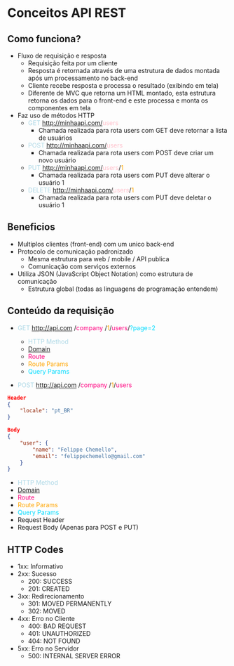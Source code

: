# Conceitos API REST

## Como funciona?

- Fluxo de requisição e resposta
  - Requisição feita por um cliente
  - Resposta é retornada através de uma estrutura de dados montada após um processamento no back-end
  - Cliente recebe resposta e processa o resultado (exibindo em tela)
  - Diferente de MVC que retorna um HTML montado, esta estrutura retorna os dados para o front-end e este processa e monta os componentes em tela
- Faz uso de métodos HTTP
  - <span style="color:lightblue">GET</span> http://minhaapi.com/<span style="color:pink">users</span>
    - Chamada realizada para rota users com GET deve retornar a lista de usuários
  - <span style="color:lightblue">POST</span> http://minhaapi.com/<span style="color:pink">users</span>
    - Chamada realizada para rota users com POST deve criar um novo usuário
  - <span style="color:lightblue">PUT</span> http://minhaapi.com/<span style="color:pink">users</span>/<span style="color:orange">1</span>
    - Chamada realizada para rota users com PUT deve alterar o usuário 1
  - <span style="color:lightblue">DELETE</span> http://minhaapi.com/<span style="color:pink">users</span>/<span style="color:orange">1</span>
    - Chamada realizada para rota users com PUT deve deletar o usuário 1
  
## Beneficios

- Multiplos clientes (front-end) com um unico back-end
- Protocolo de comunicação padronizado
  - Mesma estrutura para web / mobile / API publica
  - Comunicação com serviços externos
- Utiliza JSON (JavaScript Object Notation) como estrutura de comunicação
  - Estrutura global (todas as linguagens de programação entendem)

## Conteúdo da requisição

- <span style='color:lightblue'> GET </span> <span style='color:white; text-decoration:none'> http://api.com </span>/<span style='color:#ff007f'>company </span>/<span style='color:orange'>1</span>/<span style='color:#ff007f'>users</span>/<span style='color:#00DBFF'>?page=2</span>
  - <span style='color:lightblue'> HTTP Method</span>
  - <a href='#'> Domain </a>
  - <span style='color:#ff007f'>Route </span>
  - <span style='color:orange'>Route Params </span>
  - <span style='color:#00DBFF'>Query Params </span>

- <span style='color:lightblue'> POST </span> <span style='color:white; text-decoration:none'> http://api.com </span>/<span style='color:#ff007f'>company </span>/<span style='color:orange'>1</span>/<span style='color:#ff007f'>users</span> <br> 
```json
Header
{
    "locale": "pt_BR"
}
```
```json
Body
{
    "user": {
        "name": "Felippe Chemello",
        "email": "felippechemello@gmail.com"
    }
}
```
  - <span style='color:lightblue'> HTTP Method</span>
  - <a href='#'> Domain </a>
  - <span style='color:#ff007f'>Route </span>
  - <span style='color:orange'>Route Params </span>
  - <span style='color:#00DBFF'>Query Params </span>
  - Request Header
  - Request Body (Apenas para POST e PUT)

## HTTP Codes

- 1xx: Informativo
- 2xx: Sucesso
  - 200: SUCCESS
  - 201: CREATED
- 3xx: Redirecionamento
  - 301: MOVED PERMANENTLY
  - 302: MOVED
- 4xx: Erro no Cliente
  - 400: BAD REQUEST
  - 401: UNAUTHORIZED
  - 404: NOT FOUND
- 5xx: Erro no Servidor
  - 500: INTERNAL SERVER ERROR